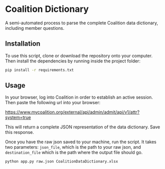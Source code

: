 # Coalition Dictionary

A semi-automated process to parse the complete Coalition data dictionary, including member questions.


## Installation

To use this script, clone or download the repository onto your computer. Then install the dependencies by running inside the project folder:

```bash
pip install -r requirements.txt
```

## Usage

In your browser, log into Coalition in order to establish an active session. Then paste the following url into your browser:

https://www.mycoalition.org/external/api/admin/admit/api/v1/attr?system=true

This will return a complete JSON representation of the data dictionary. Save this response.

Once you have the raw json saved to your machine, run the script. It takes two parameters: `json_file`, which is the path to your raw json, and `destination_file` which is the path where the output file should go.

```bash
python app.py raw.json CoalitionDataDictionary.xlsx
```
